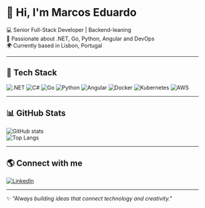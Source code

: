 # 👋 Hi, I'm Marcos Eduardo

💻 Senior Full-Stack Developer | Backend-leaning  
🚀 Passionate about .NET, Go, Python, Angular and DevOps  
🌍 Currently based in Lisbon, Portugal  

---

## 🚀 Tech Stack
![.NET](https://img.shields.io/badge/.NET-512BD4?logo=dotnet&logoColor=white)
![C#](https://img.shields.io/badge/C%23-239120?logo=c-sharp&logoColor=white)
![Go](https://img.shields.io/badge/Go-00ADD8?logo=go&logoColor=white)
![Python](https://img.shields.io/badge/Python-3776AB?logo=python&logoColor=white)
![Angular](https://img.shields.io/badge/Angular-DD0031?logo=angular&logoColor=white)
![Docker](https://img.shields.io/badge/Docker-2496ED?logo=docker&logoColor=white)
![Kubernetes](https://img.shields.io/badge/Kubernetes-326CE5?logo=kubernetes&logoColor=white)
![AWS](https://img.shields.io/badge/AWS-232F3E?logo=amazonaws&logoColor=white)

---

## 📊 GitHub Stats
![GitHub stats](https://github-readme-stats.vercel.app/api?username=m4rkos&show_icons=true&theme=tokyonight)  
![Top Langs](https://github-readme-stats.vercel.app/api/top-langs/?username=m4rkos&layout=compact&theme=tokyonight)

---

## 🌎 Connect with me
[![LinkedIn](https://img.shields.io/badge/LinkedIn-0A66C2?logo=linkedin&logoColor=white)](https://linkedin.com/in/marcos-eduardo-81687b45)  

---

✨ *"Always building ideas that connect technology and creativity."*
